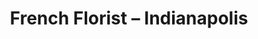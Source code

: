 ---
title: "French Florist – Indianapolis"
url: /indianapolis/french-florist-indianapolis/
shop: florist
---
